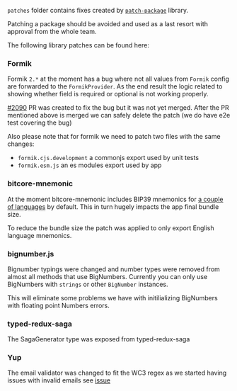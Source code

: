 `patches` folder contains fixes created by [`patch-package`](https://www.npmjs.com/package/patch-package) library.

Patching a package should be avoided and used as a last resort with approval from the whole team.

The following library patches can be found here:

### Formik

Formik `2.*` at the moment has a bug where not all values from `Formik` config are forwarded to the `FormikProvider`. As the end result the logic related to showing whether field is required or optional is not working properly.

[#2090](https://github.com/jaredpalmer/formik/pull/2090) PR was created to fix the bug but it was not yet merged. After the PR mentioned above is merged we can safely delete the patch (we do have e2e test covering the bug)

Also please note that for formik we need to patch two files with the same changes:

- `formik.cjs.development` a commonjs export used by unit tests
- `formik.esm.js` an es modules export used by app

### bitcore-mnemonic

At the moment bitcore-mnemonic includes BIP39 mnemonics for [a couple of languages](https://github.com/bitpay/bitcore/blob/master/packages/bitcore-mnemonic/lib/words/index.js) by default. This in turn hugely impacts the app final bundle size.

To reduce the bundle size the patch was applied to only export English language mnemonics.

### bignumber.js

Bignumber typings were changed and number types were removed from almost all methods that use BigNumbers. Currently you can only use BigNumbers with `strings` or other `BigNumber` instances.

This will eliminate some problems we have with initilializing BigNumbers with floating point Numbers errors.

### typed-redux-saga

The SagaGenerator type was exposed from typed-redux-saga

### Yup

The email validator was changed to fit the WC3 regex as we started having issues with invalid emails see [issue](https://github.com/Neufund/platform-frontend/pull/4101#issuecomment-598787045)
